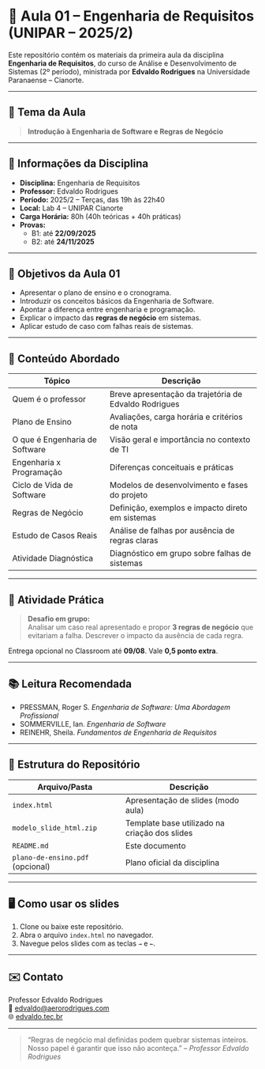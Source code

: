 # 🧠 Aula 01 – Engenharia de Requisitos (UNIPAR – 2025/2)

Este repositório contém os materiais da primeira aula da disciplina **Engenharia de Requisitos**, do curso de Análise e Desenvolvimento de Sistemas (2º período), ministrada por **Edvaldo Rodrigues** na Universidade Paranaense – Cianorte.

---

## 🎯 Tema da Aula

> **Introdução à Engenharia de Software e Regras de Negócio**

---

## 📅 Informações da Disciplina

- **Disciplina:** Engenharia de Requisitos  
- **Professor:** Edvaldo Rodrigues  
- **Período:** 2025/2 – Terças, das 19h às 22h40  
- **Local:** Lab 4 – UNIPAR Cianorte  
- **Carga Horária:** 80h (40h teóricas + 40h práticas)  
- **Provas:**  
  - B1: até **22/09/2025**  
  - B2: até **24/11/2025**  

---

## 🧭 Objetivos da Aula 01

- Apresentar o plano de ensino e o cronograma.
- Introduzir os conceitos básicos da Engenharia de Software.
- Apontar a diferença entre engenharia e programação.
- Explicar o impacto das **regras de negócio** em sistemas.
- Aplicar estudo de caso com falhas reais de sistemas.

---

## 🧩 Conteúdo Abordado

| Tópico                            | Descrição                                                                 |
|----------------------------------|---------------------------------------------------------------------------|
| Quem é o professor               | Breve apresentação da trajetória de Edvaldo Rodrigues                     |
| Plano de Ensino                  | Avaliações, carga horária e critérios de nota                             |
| O que é Engenharia de Software   | Visão geral e importância no contexto de TI                               |
| Engenharia x Programação         | Diferenças conceituais e práticas                                         |
| Ciclo de Vida de Software        | Modelos de desenvolvimento e fases do projeto                             |
| Regras de Negócio                | Definição, exemplos e impacto direto em sistemas                          |
| Estudo de Casos Reais            | Análise de falhas por ausência de regras claras                           |
| Atividade Diagnóstica            | Diagnóstico em grupo sobre falhas de sistemas                             |

---

## 🧪 Atividade Prática

> **Desafio em grupo:**  
> Analisar um caso real apresentado e propor **3 regras de negócio** que evitariam a falha. Descrever o impacto da ausência de cada regra.

Entrega opcional no Classroom até **09/08**. Vale **0,5 ponto extra**.

---

## 📚 Leitura Recomendada

- PRESSMAN, Roger S. *Engenharia de Software: Uma Abordagem Profissional*  
- SOMMERVILLE, Ian. *Engenharia de Software*  
- REINEHR, Sheila. *Fundamentos de Engenharia de Requisitos*  

---

## 📁 Estrutura do Repositório

| Arquivo/Pasta                  | Descrição                                              |
|-------------------------------|----------------------------------------------------------|
| `index.html`                  | Apresentação de slides (modo aula)                      |
| `modelo_slide_html.zip`      | Template base utilizado na criação dos slides            |
| `README.md`                  | Este documento                                          |
| `plano-de-ensino.pdf` (opcional) | Plano oficial da disciplina                            |

---

## 🖥️ Como usar os slides

1. Clone ou baixe este repositório.
2. Abra o arquivo `index.html` no navegador.
3. Navegue pelos slides com as teclas `→` e `←`.

---

## ✉️ Contato

Professor Edvaldo Rodrigues  
📧 edvaldo@aerorodrigues.com  
🌐 [edvaldo.tec.br](https://edvaldo.tec.br)

---

> “Regras de negócio mal definidas podem quebrar sistemas inteiros. Nosso papel é garantir que isso não aconteça.” – _Professor Edvaldo Rodrigues_
